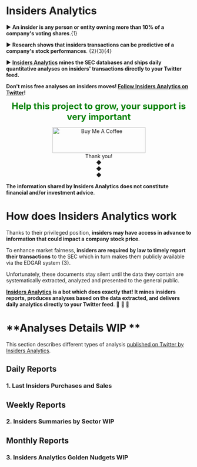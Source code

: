 # **Insiders Analytics**

 ► **An insider is any person or entity owning more than 10% of a company's voting shares**.{1}

 ► **Research shows that insiders transactions can be predictive of a company's stock performances**. {2}{3}{4}

 ► **[Insiders Analytics](https://twitter.com/insidersanalyt1) mines the SEC databases and ships daily quantitative analyses on insiders' transactions directly to your Twitter feed.**

**Don't miss free analyses on insiders moves! [Follow Insiders Analytics on Twitter](https://twitter.com/insidersanalyt1)!**

<div align="center"> <span style="color:green"> <p> <strong> <font size="+2"> Help this project to grow, your support is very important </font> </strong> </p> </span> </div>

<div style="text-align: center">
<a href="https://www.buymeacoffee.com/elioami" target="_blank"><img src="https://cdn.buymeacoffee.com/buttons/v2/default-yellow.png" alt="Buy Me A Coffee" style="height: 70px !important;width: 253px !important;" ></a>
</div>

 <div style="text-align: center">Thank you!</div>
 
 <div style="text-align: center">◆</div>
 
 <div style="text-align: center">◆</div>
 
 <div style="text-align: center">◆</div>
 
 **The information shared by Insiders Analytics does not constitute financial and/or investment advice**.

# **How does Insiders Analytics work**

Thanks to their privileged position, **insiders may have access in advance to information that could impact a company stock price**. 

To enhance market fairness, **insiders are required by law to timely report their transactions** to the SEC which in turn makes them publicly available via the EDGAR system {3}.

Unfortunately, these documents stay silent until the data they contain are systematically extracted, analyzed and presented to the general public. 

**[Insiders Analytics](https://twitter.com/insidersanalyt1) is a bot which does exactly that! It mines insiders reports, produces analyses based on the data extracted, and delivers daily analytics directly to your Twitter feed**. :robot: :robot: :robot: 

# **Analyses Details WIP **

This section describes different types of analysis [published on Twitter by Insiders Analytics](https://twitter.com/insidersanalyt1). 

## Daily Reports

### 1. Last Insiders Purchases and Sales

## Weekly Reports

### 2. Insiders Summaries by Sector WIP

## Monthly Reports

### 3. Insiders Analytics Golden Nudgets WIP








